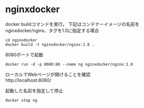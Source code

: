 # nginxdocker

docker buildコマンドを実行。
下記はコンテナーイメージの名前を nginxdocker/nginx、タグを1.0に指定する場合

    cd nginxdocker
    docker build -t nginxdocker/nginx:1.0 .

8080ポートで起動

    docker run -d -p 8080:80 --name ng nginxdocker/nginx:1.0

ローカルでWebページが開けることを確認  
http://localhost:8080/

起動した名前を指定して停止

    docker stop ng
